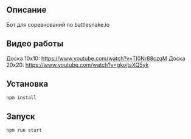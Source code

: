 ## Описание
Бот для соревнований по battlesnake.io

## Видео работы
Доска 10х10: https://www.youtube.com/watch?v=TI0Nr88czqM
Доска 20х20: https://www.youtube.com/watch?v=gkojtsXQ5yk

## Установка
```npm install```

## Запуск
```npm run start```
